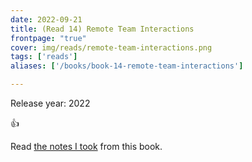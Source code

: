 ```yaml
---
date: 2022-09-21
title: (Read 14) Remote Team Interactions
frontpage: "true"
cover: img/reads/remote-team-interactions.png
tags: ['reads']
aliases: ['/books/book-14-remote-team-interactions']

---
```


Release year: 2022

👍

Read [the notes I took](https://drive.google.com/file/d/13GlXtQhAjeBYUHoxuvNTkHDzzAVBKw7j/view?usp=drive_link) from this book.
